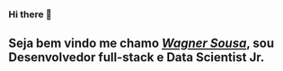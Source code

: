 ### Hi there 👋

<!--
**waguii/waguii** is a ✨ _special_ ✨ repository because its `README.md` (this file) appears on your GitHub profile.

Here are some ideas to get you started:

- 🔭 I’m currently working on ...
- 🌱 I’m currently learning ...
- 👯 I’m looking to collaborate on ...
- 🤔 I’m looking for help with ...
- 💬 Ask me about ...
- 📫 How to reach me: ...
- 😄 Pronouns: ...
- ⚡ Fun fact: ...
-->

<h2>Seja bem vindo me chamo <a href="https://www.linkedin.com/in/waguii" target="_blank"><i>Wagner Sousa</i></a>, sou Desenvolvedor full-stack e Data Scientist Jr.</h2>
<br>
